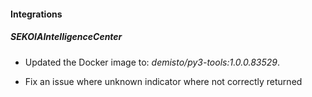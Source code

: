 
#### Integrations

##### SEKOIAIntelligenceCenter
- Updated the Docker image to: *demisto/py3-tools:1.0.0.83529*.

- Fix an issue where unknown indicator where not correctly returned

